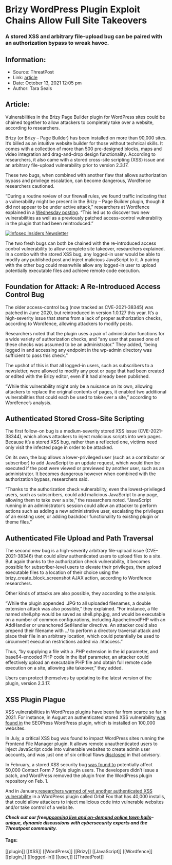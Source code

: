 # Brizy WordPress Plugin Exploit Chains Allow Full Site Takeovers
### A stored XSS and arbitrary file-upload bug can be paired with an authorization bypass to wreak havoc.

## Information:
+ Source: ThreatPost
+ Link: [article](https://kasperskycontenthub.com/threatpost-global/?p=175463)
+ Date: October 13, 2021  12:05 pm
+ Author: Tara Seals


## Article:
Vulnerabilities in the Brizy Page Builder plugin for WordPress sites could be chained together to allow attackers to completely take over a website, according to researchers.


Brizy (or Brizy – Page Builder) has been installed on more than 90,000 sites. It’s billed as an intuitive website builder for those without technical skills. It comes with a collection of more than 500 pre-designed blocks, maps and video integration and drag-and-drop design functionality. According to researchers, it also came with a stored cross-site scripting (XSS) issue and an arbitrary file-upload vulnerability prior to version 2.3.17.


These two bugs, when combined with another flaw that allows authorization bypass and privilege escalation, can become dangerous, Wordfence researchers cautioned.


“During a routine review of our firewall rules, we found traffic indicating that a vulnerability might be present in the Brizy – Page Builder plugin, though it did not appear to be under active attack,” researchers at Wordfence explained in a [Wednesday posting](https://www.wordfence.com/blog/2021/10/multiple-vulnerabilities-in-brizy-page-builder-plugin-allow-site-takeover/). “This led us to discover two new vulnerabilities as well as a previously patched access-control vulnerability in the plugin that had been reintroduced.”


[![Infosec Insiders Newsletter](https://media.threatpost.com/wp-content/uploads/sites/103/2021/07/10165815/infosec_insiders_in_article_promo.png)](https://threatpost.com/infosec-insider-subscription-page/?utm_source=ART&utm_medium=ART&utm_campaign=InfosecInsiders_Newsletter_Promo/)


The two fresh bugs can both be chained with the re-introduced access control vulnerability to allow complete site takeover, researchers explained. In a combo with the stored XSS bug, any logged-in user would be able to modify any published post and inject malicious JavaScript to it. A pairing with the other bug could meanwhile allow any logged-in user to upload potentially executable files and achieve remote code execution.


**Foundation for Attack: A Re-Introduced Access Control Bug**
-------------------------------------------------------------


The older access-control bug (now tracked as CVE-2021-38345) was patched in June 2020, but reintroduced in version 1.0.127 this year. It’s a high-severity issue that stems from a lack of proper authorization checks, according to Wordfence, allowing attackers to modify posts.


Researchers noted that the plugin uses a pair of administrator functions for a wide variety of authorization checks, and “any user that passed one of these checks was assumed to be an administrator.” They added, “being logged in and accessing any endpoint in the wp-admin directory was sufficient to pass this check.”


The upshot of this is that all logged-in users, such as subscribers to a newsletter, were allowed to modify any post or page that had been created or edited with the Brizy editor, even if it had already been published.


“While this vulnerability might only be a nuisance on its own, allowing attackers to replace the original contents of pages, it enabled two additional vulnerabilities that could each be used to take over a site,” according to Wordfence’s analysis.


**Authenticated Stored Cross-Site Scripting**
---------------------------------------------


The first follow-on bug is a medium-severity stored XSS issue (CVE-2021-38344), which allows attackers to inject malicious scripts into web pages. Because it’s a stored XSS bug, rather than a reflected one, victims need only visit the infected page in order to be attacked.


On its own, the bug allows a lower-privileged user (such as a contributor or subscriber) to add JavaScript to an update request, which would then be executed if the post were viewed or previewed by another user, such as an administrator. It becomes dangerous however when combined with the authorization bypass, researchers said.


“Thanks to the authorization check vulnerability, even the lowest-privileged users, such as subscribers, could add malicious JavaScript to any page, allowing them to take over a site,” the researchers noted. “JavaScript running in an administrator’s session could allow an attacker to perform actions such as adding a new administrative user, escalating the privileges of an existing user, or adding backdoor functionality to existing plugin or theme files.”


**Authenticated File Upload and Path Traversal**
------------------------------------------------


The second new bug is a high-severity arbitrary file-upload issue (CVE-2021-38346) that could allow authenticated users to upload files to a site. But again thanks to the authorization check vulnerability, it becomes possible for subscriber-level users to elevate their privileges, then upload executable files to a location of their choice using the brizy\_create\_block\_screenshot AJAX action, according to Wordfence researchers.


Other kinds of attacks are also possible, they according to the analysis.


“While the plugin appended .JPG to all uploaded filenames, a double extension attack was also possible,” they explained. “For instance, a file named shell.php would be saved as shell.php.jpg, and would be executable on a number of common configurations, including Apache/modPHP with an AddHandler or unanchored SetHandler directive. An attacker could also prepend their filename with ../ to perform a directory traversal attack and place their file in an arbitrary location, which could potentially be used to circumvent execution restrictions added via .htaccess.”


Thus, “by supplying a file with a .PHP extension in the id parameter, and base64-encoded PHP code in the ibsf parameter, an attacker could effectively upload an executable PHP file and obtain full remote code execution on a site, allowing site takeover,” they added.


Users can protect themselves by updating to the latest version of the plugin, version 2.3.17.


**XSS Plugin Plague**
---------------------


XSS vulnerabilities in WordPress plugins have been far from scarce so far in 2021. For instance, in August an authenticated stored XSS vulnerability [was found in](https://threatpost.com/xss-bug-seopress-wordpress-plugin/168702/) the SEOPress WordPress plugin, which is installed on 100,000 websites.


In July, a critical XSS bug was found to impact WordPress sites running the Frontend File Manager plugin. It allows remote unauthenticated users to inject JavaScript code into vulnerable websites to create admin user accounts, and was just one of six critical flaws [disclosed](https://threatpost.com/frontend-file-manager-wordpress-bugs/167687/) in that advisory.


In February, a stored XSS security bug [was found to](https://threatpost.com/unpatched-wordpress-plugin-code-injection/163706/) potentially affect 50,000 Contact Form 7 Style plugin users. The developers didn’t issue a patch, and WordPress removed the plugin from the WordPress plugin repository on Feb. 1.


And in January,[researchers warned of yet another authenticated XSS vulnerability](https://threatpost.com/orbit-fox-wordpress-plugin-bugs/163020/) in a WordPress plugin called Orbit Fox that has 40,000 installs, that could allow attackers to inject malicious code into vulnerable websites and/or take control of a website.


***Check out our free***[***upcoming live and on-demand online town halls***](https://threatpost.com/category/webinars/)***– unique, dynamic discussions with cybersecurity experts and the Threatpost community.***




#### Tags:
[[plugin]] [[XSS]] [[WordPress]] [[Brizy]] [[JavaScript]] [[Wordfence]] [[plugin,]] [[logged-in]] [[user,]] [[ThreatPost]]
